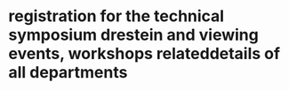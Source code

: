 # registration for the technical symposium drestein and viewing events, workshops relateddetails of all departments
